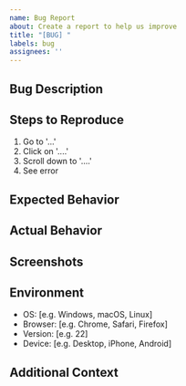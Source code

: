 ```yaml
---
name: Bug Report
about: Create a report to help us improve
title: "[BUG] "
labels: bug
assignees: ''
---
```


## Bug Description

<!-- Provide a clear and concise description of the bug -->

## Steps to Reproduce

<!-- List the steps to reproduce the behavior -->

1. Go to '...'
2. Click on '....'
3. Scroll down to '....'
4. See error

## Expected Behavior

<!-- Describe what you expected to happen -->

## Actual Behavior

<!-- Describe what actually happened -->

## Screenshots

<!-- If applicable, add screenshots to help explain your problem -->

## Environment

<!-- Please complete the following information -->

- OS: [e.g. Windows, macOS, Linux]
- Browser: [e.g. Chrome, Safari, Firefox]
- Version: [e.g. 22]
- Device: [e.g. Desktop, iPhone, Android]

## Additional Context

<!-- Add any other context about the problem here -->

